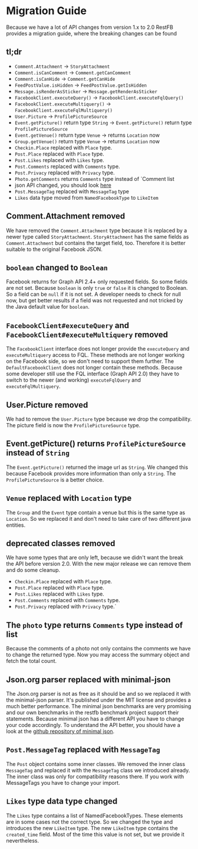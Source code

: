 # Migration Guide
Because we have a lot of API changes from version 1.x to 2.0 RestFB provides a migration guide, where the breaking changes can be found

## tl;dr
* `Comment.Attachment` -> `StoryAttachment`
* `Comment.isCanComment` -> `Comment.getCanComment`
* `Comment.isCanHide` -> `Comment.getCanHide`
* `FeedPostValue.isHidden` -> `FeedPostValue.getIsHidden`
* `Message.isRenderAsSticker` -> `Message.getRenderAsSticker`
* `FacebookClient.executeQuery()` -> `FacebookClient.executeFqlQuery()`
* `FacebookClient.executeMultiquery()` -> `FacebookClient.executeFqlMultiquery()`
* `User.Picture` -> `ProfilePictureSource`
* `Event.getPicture()` return type `String` -> `Event.getPicture()` return type `ProfilePictureSource`
* `Event.getVenue()` return type `Venue` -> returns `Location` now
* `Group.getVenue()` return type `Venue` -> returns `Location` now
* `Checkin.Place` replaced with `Place` type.
* `Post.Place` replaced with `Place` type.
* `Post.Likes` replaced with `Likes` type.
* `Post.Comments` replaced with `Comments` type.
* `Post.Privacy` replaced with `Privacy` type.
* `Photo.getComments` returns `Comments` type instead of `Comment list
* json API changed, you should look [here](https://github.com/ralfstx/minimal-json)
* `Post.MessageTag` replaced with `MessageTag` type
* `Likes` data type moved from `NamedFacebookType` to `LikeItem`

## Comment.Attachment removed
We have removed the `Comment.Attachment` type because it is replaced by 
a newer type called `StoryAttachment`. `StoryAttachment` has the same 
fields as `Comment.Attachment` but contains the target field, too. 
Therefore it is better suitable to the original Facebook JSON.

## `boolean` changed to `Boolean`
Facebook returns for Graph API 2.4+ only requested fields. So some fields are
not set. Because `boolean` is only `true` or `false` it is changed to Boolean. So
a field can be `null` if it is not set. A developer needs to check for null now,
but get better results if a field was not requested and not tricked by the Java
default value for `boolean`.

## `FacebookClient#executeQuery` and `FacebookClient#executeMultiquery` removed
The `FacebookClient` interface does not longer provide the `executeQuery` and 
`executeMultiquery` access to FQL. These methods are not longer working on the
Facebook side, so we don't need to support them further.
The `DefaultFacebookClient` does not longer contain these methods. Because some
developer still use the FQL interface (Graph API 2.0) they have to switch to the
newer (and working) `executeFqlQuery` and `executeFqlMultiquery`.

## User.Picture removed
We had to remove the `User.Picture` type because we drop the
compatibility. The picture field is now the `ProfilePictureSource`
type.

## Event.getPicture() returns `ProfilePictureSource` instead of `String`
The `Event.getPicture()` returned the image url as `String`. We changed this because
Facebook provides more information than only a `String`. The `ProfilePictureSource` is
a better choice.

## `Venue` replaced with `Location` type
The `Group` and the `Event` type contain a venue but this is the same type as `Location`.
So we replaced it and don't need to take care of two different java entities.

## deprecated classes removed
We have some types that are only left, because we didn't want the break the API
before version 2.0. With the new major release we can remove them and do some
cleanup. 

* `Checkin.Place` replaced with `Place` type.
* `Post.Place` replaced with `Place` type.
* `Post.Likes` replaced with `Likes` type.
* `Post.Comments` replaced with `Comments` type.
* `Post.Privacy` replaced with `Privacy` type.`

## The `photo` type returns `Comments` type instead of list
Because the comments of a photo not only contains the comments we have to change the
returned type. Now you may access the summary object and fetch the total count.

## Json.org parser replaced with minimal-json
The Json.org parser is not as free as it should be and so we replaced
it with the minimal-json parser. It's published under the MIT license
and provides a much better performance. The minimal json benchmarks are
very promising and our own benchmarks in the restfb benchmark project
support their statements. Because minimal json has a different API you have
to change your code accordingly. To understand the API better, you should have
a look at the [github repository of minimal json](https://github.com/ralfstx/minimal-json).

## `Post.MessageTag` replaced with `MessageTag`
The `Post` object contains some inner classes. We removed the inner class `MessageTag` and replaced
it with the `MessageTag` class we introduced already. The inner class was only for compatibility reasons there.
If you work with MessageTags you have to change your import.

## `Likes` type data type changed
The `Likes` type contains a list of NamedFacebookTypes. These elements are in some cases not the correct type.
So we changed the type and introduces the new `LikeItem` type. The new `LikeItem` type contains the `created_time` field.
Most of the time this value is not set, but we provide it nevertheless.